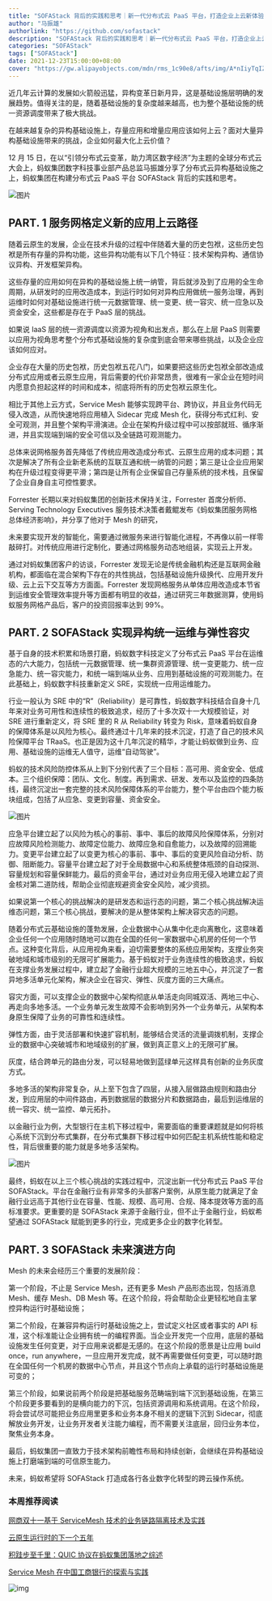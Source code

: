 ```yaml
---
title: "SOFAStack 背后的实践和思考｜新一代分布式云 PaaS 平台，打造企业上云新体验"
author: "马振雄"
authorlink: "https://github.com/sofastack"
description: "SOFAStack 背后的实践和思考｜新一代分布式云 PaaS 平台，打造企业上云新体验"
categories: "SOFAStack"
tags: ["SOFAStack"]
date: 2021-12-23T15:00:00+08:00
cover: "https://gw.alipayobjects.com/mdn/rms_1c90e8/afts/img/A*nIiyTqIZJS4AAAAAAAAAAAAAARQnAQ"
---
```


近几年云计算的发展如火箭般迅猛，异构变革日新月异，这是基础设施层明确的发展趋势。值得关注的是，随着基础设施的复杂度越来越高，也为整个基础设施的统一资源调度带来了极大挑战。

在越来越复杂的异构基础设施上，存量应用和增量应用应该如何上云？面对大量异构基础设施带来的挑战，企业如何最大化上云价值？

12 月 15 日，在以“引领分布式云变革，助力湾区数字经济”为主题的全球分布式云大会上，蚂蚁集团数字科技事业部产品总监马振雄分享了分布式云异构基础设施之上，蚂蚁集团在构建分布式云 PaaS 平台 SOFAStack 背后的实践和思考。

![图片](https://gw.alipayobjects.com/mdn/rms_1c90e8/afts/img/A*ITAlTqF5Xc0AAAAAAAAAAAAAARQnAQ)

## PART. 1 服务网格定义新的应用上云路径

随着云原生的发展，企业在技术升级的过程中伴随着大量的历史包袱，这些历史包袱是所有存量的异构功能，这些异构功能有以下几个特征：技术架构异构、通信协议异构、开发框架异构。

这些存量的应用如何在异构的基础设施上统一纳管，背后就涉及到了应用的全生命周期，从研发时的应用改造成本，到运行时如何对异构应用做统一服务治理，再到运维时如何对基础设施进行统一元数据管理、统一变更、统一容灾、统一应急以及资金安全，这些都是存在于 PaaS 层的挑战。

如果说 IaaS 层的统一资源调度以资源为视角和出发点，那么在上层 PaaS 则需要以应用为视角思考整个分布式基础设施的复杂度到底会带来哪些挑战，以及企业应该如何应对。

企业存在大量的历史包袱，历史包袱五花八门，如果要把这些历史包袱全部改造成分布式应用或者云原生应用，背后需要的代价非常昂贵，很难有一家企业在短时间内愿意负担起这样的时间和成本，彻底将所有的历史包袱云原生化。

相比于其他上云方式，Service Mesh 能够实现跨平台、跨协议，并且业务代码无侵入改造，从而快速地将应用植入 Sidecar 完成 Mesh 化，获得分布式红利、安全可观测，并且整个架构平滑演进。企业在架构升级过程中可以按部就班、循序渐进，并且实现端到端的安全可信以及全链路可观测能力。

总体来说网格服务首先降低了传统应用改造成分布式、云原生应用的成本问题；其次是解决了所有企业新老系统的互联互通和统一纳管的问题；第三是让企业应用架构在升级过程变得更平滑；第四是让所有企业保留自己存量系统的技术栈，且保留了企业自身自主可控性要求。

Forrester 长期以来对蚂蚁集团的创新技术保持关注，Forrester 首席分析师、Serving Technology Executives 服务技术决策者戴鲲发布《蚂蚁集团服务网格总体经济影响》，并分享了他对于 Mesh 的研究，

未来要实现开发的智能化，需要通过微服务来进行智能化进程，不再像以前一样零敲碎打。对传统应用进行定制化，要通过网格服务动态地组装，实现云上开发。

通过对蚂蚁集团客户的访谈，Forrester 发现无论是传统金融机构还是互联网金融机构，都面临在混合架构下存在的共性挑战，包括基础设施升级换代、应用开发升级、云上云下交互等方方面面。Forrester 发现网格服务从单体应用改造成本节省到运维安全管理效率提升等方面都有明显的收益，通过研究三年数据测算，使用蚂蚁服务网格产品后，客户的投资回报率达到 99%。

## PART. 2 SOFAStack 实现异构统一运维与弹性容灾

基于自身的技术积累和场景打磨，蚂蚁数字科技定义了分布式云 PaaS 平台在运维态的六大能力，包括统一元数据管理、统一集群资源管理、统一变更能力、统一应急能力、统一容灾能力，和统一端到端从业务、应用到基础设施的可观测能力。在此基础上，蚂蚁数字科技重新定义 SRE，实现统一应用运维能力。

行业一般认为 SRE 中的“R”（Reliability）是可靠性，蚂蚁数字科技结合自身十几年来对业务可用性和连续性的极致追求，经历了十多次双十一大规模验证，对 SRE 进行重新定义，将 SRE 里的 R 从 Reliability 转变为 Risk，意味着蚂蚁自身的保障体系是以风险为核心。最终通过十几年来的技术沉淀，打造了自己的技术风险保障平台 TRaaS。也正是因为这十几年沉淀的精华，才能让蚂蚁做到业务、应用、基础设施的运维无人值守，运维“自动驾驶”。

蚂蚁的技术风险防控体系从上到下分别代表了三个目标：高可用、资金安全、低成本。三个组织保障：团队、文化、制度。再到需求、研发、发布以及监控的四条防线，最终沉淀出一套完整的技术风险保障体系的平台能力，整个平台由四个能力板块组成，包括了从应急、变更到容量、资金安全。

![图片](https://gw.alipayobjects.com/mdn/rms_1c90e8/afts/img/A*YmQNRpEevRgAAAAAAAAAAAAAARQnAQ)

应急平台建立起了以风险为核心的事前、事中、事后的故障风险保障体系，分别对应故障风险检测能力、故障定位能力、故障应急和自愈能力，以及故障的回溯能力。变更平台建立起了以变更为核心的事前、事中、事后的变更风险自动分析、防御、阻断能力。容量平台建立起了对于全局数据中心和系统整体瓶颈的自动探测、容量规划和容量保鲜能力。最后的资金平台，通过对业务应用无侵入地建立起了资金核对第二道防线，帮助企业彻底规避资金安全风险，减少资损。

如果说第一个核心的挑战解决的是研发态和运行态的问题，第二个核心挑战解决运维态问题，第三个核心挑战，要解决的是从整体架构上解决容灾态的问题。

随着分布式云基础设施的蓬勃发展，企业数据中心从集中化走向离散化，这意味着企业任何一个应用随时随地可以跑在全国的任何一家数据中心机房的任何一个节点。这种变化背后，从应用视角来看，迫切需要整体的系统应用架构，支撑业务突破地域和城市级别的无限可扩展能力。基于蚂蚁对于业务连续性的极致追求，蚂蚁在支撑业务发展过程中，建立起了金融行业超大规模的三地五中心，并沉淀了一套异地多活单元化架构，解决企业在容灾、弹性、灰度方面的三大痛点。

容灾方面，可以支撑企业的数据中心架构彻底从单活走向同城双活、两地三中心、再走向多地多活。一个业务单元发生故障不会影响到另外一个业务单元，从架构本身原生保障了业务的可靠性和连续性。

弹性方面，由于灵活部署和快速扩容机制，能够结合灵活的流量调拨机制，支撑企业的数据中心突破城市和地域级别的扩展，做到真正意义上的无限可扩展。

灰度，结合跨单元的路由分发，可以轻易地做到蓝绿单元这样具有创新的业务灰度方式。

多地多活的架构非常复杂，从上至下包含了四层，从接入层做路由规则和路由分发，到应用层的中间件路由，再到数据层的数据分片和数据路由，最后到运维层的统一容灾、统一监控、单元拓扑。

以金融行业为例，大型银行在主机下移过程中，需要面临的重要课题就是如何将核心系统下沉到分布式集群，在分布式集群下移过程中如何匹配主机系统性能和稳定性，背后很重要的能力就是多地多活架构。

![图片](https://gw.alipayobjects.com/mdn/rms_1c90e8/afts/img/A*QzrXSr-achgAAAAAAAAAAAAAARQnAQ)

最终，蚂蚁在以上三个核心挑战的实践过程中，沉淀出新一代分布式云 PaaS 平台 SOFAStack。平台在金融行业有非常多的头部客户案例，从原生能力就满足了金融行业远高于其他行业在容量、性能、规模、高可用、合规、降本提效等方面的高标准要求。更重要的是 SOFAStack 来源于金融行业，但不止于金融行业，蚂蚁希望通过 SOFAStack 赋能到更多的行业，完成更多企业的数字化转型。

## PART. 3 SOFAStack 未来演进方向

Mesh 的未来会经历三个重要的发展阶段：

第一个阶段，不止是 Service Mesh，还有更多 Mesh 产品形态出现，包括消息 Mesh、缓存 Mesh、DB Mesh 等。在这个阶段，将会帮助企业更轻松地自主掌控异构运行时基础设施；

第二个阶段，在兼容异构运行时基础设施之上，尝试定义社区或者事实的 API 标准，这个标准能让企业拥有统一的编程界面。当企业开发完一个应用，底层的基础设施发生任何变更，对于应用来说都是无感的。在这个阶段的愿景是让应用 build once，run anywhere，一旦应用开发完成，就不再需要做任何变更，可以随时跑在全国任何一个机房的数据中心节点，并且这个节点向上承载的运行时基础设施是可变的；

第三个阶段，如果说前两个阶段是把基础服务范畴端到端下沉到基础设施，在第三个阶段更多要看到的是横向能力的下沉，包括资源调用和系统调用。在这个阶段，将会尝试尽可能把业务应用里更多和业务本身不相关的逻辑下沉到 Sidecar，彻底解放业务开发，让业务开发者关注能力编程，而不需要关注底层，回归业务本位，聚焦业务本身。

最后，蚂蚁集团一直致力于技术架构前瞻性布局和持续创新，会继续在异构基础设施上打磨端到端的可信原生能力。

未来，蚂蚁希望将 SOFAStack 打造成各行各业数字化转型的跨云操作系统。

### 本周推荐阅读  

[网商双十一基于 ServiceMesh 技术的业务链路隔离技术及实践](https://mp.weixin.qq.com/s?__biz=MzUzMzU5Mjc1Nw==&mid=2247499337&idx=1&sn=a0f3965f5989858c7e50763e696c9c53&chksm=faa31193cdd49885045adfce40c76e7cde9b689203845f2f674c24f379c246868d272c8adcbd&scene=21)

[云原生运行时的下一个五年](https://mp.weixin.qq.com/s?__biz=MzUzMzU5Mjc1Nw==&mid=2247498935&idx=1&sn=7b9976f41a35eba7db6025ff42ba7086&chksm=faa3136dcdd49a7b67baf40f78cf50cbd45d560a249d2d94af85af9fb9cf63b9e7be59f3dcc8&scene=21)

[积跬步至千里：QUIC 协议在蚂蚁集团落地之综述](https://mp.weixin.qq.com/s?__biz=MzUzMzU5Mjc1Nw==&mid=2247487717&idx=1&sn=ca9452cdc10989f61afbac2f012ed712&chksm=faa0ff3fcdd77629d8e5c8f6c42af3b4ea227ee3da3d5cdf297b970f51d18b8b1580aac786c3&scene=21)

[Service Mesh 在中国工商银行的探索与实践](https://mp.weixin.qq.com/s?__biz=MzUzMzU5Mjc1Nw==&mid=2247499122&idx=1&sn=9733d1c015e7b0e8e64bd5cf44118b10&chksm=faa312a8cdd49bbec97612e9756ef4372c446c410518a04bd0ae990a60fea9b8e78025e60c6d&scene=21)

![img](https://gw.alipayobjects.com/zos/bmw-prod/75d7bde6-1f48-4f28-80a4-215f8ec811bd.webp)
